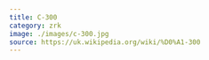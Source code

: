 ```yaml
---
title: C-300
category: zrk
image: ./images/c-300.jpg
source: https://uk.wikipedia.org/wiki/%D0%A1-300
---
```

